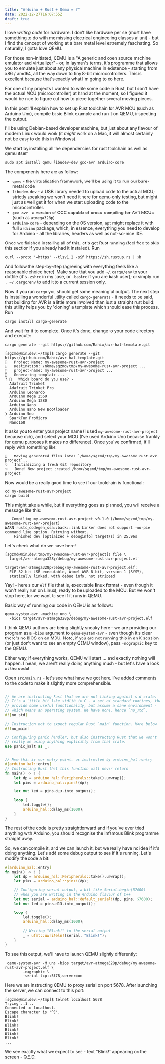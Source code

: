 ```yaml
---
title: "Arduino + Rust + Qemu = ?"
date: 2022-12-27T16:07:55Z
draft: true
---
```


I love _writing code_ for hardware. I don't like hardware per se (must have
something to do with me missing electrical engineering classes at uni) - but I
find the concept of working at a bare metal level extremely fascinating. So
naturally, I gotta love QEMU. 

For those non-initiated, QEMU is a "A generic and open source machine emulator
and virtualizer" - or, in layman's terms, it's programme that allows you to
emulate just about any physical machine in existence - starting from x86 /
amd64, all the way down to tiny 8-bit microcontrollers. This is excellent 
because that's exactly what I'm going to do here. 

For one of my projects I wanted to write some code in Rust, but I don't have the
actual MCU (microcontroller) at hand at the moment, so I figured it would be
nice to figure out how to piece together several moving pieces. 

In this post I'll explain how to set up Rust toolchain for AVR MCU (such as
Arduino Uno), compile basic Blink example and run it on QEMU, inspecting the output.

I'll be using Debian-based developer machine, but
just about any flavour of modern Linux would work (it _might_ work on a Mac, it
will almost certainly not be easy to do this in Windows).

We start by installing all the dependencies for rust toolchain as well as qemu itself.

```
sudo apt install qemu libudev-dev gcc-avr arduino-core
```

The components here are as follow:

* `qemu` - the virtualisation framework, we'll be using it to run our bare-metal
  code
* `libudev-dev` - a USB library needed to upload code to the actual MCU;
  strictly speaking we won't need it here for qemu-only testing, but might just
  as well get it for when we start uploading code to the microcontroller.
* `gcc-avr` - a version of GCC capable of cross-compiling for AVR MCUs (such as `atmega328p`)
* `arduino-core` - depending on the OS version, `apt` might replace it with full
  `arduino` package, which, in essence, everything you need to develop for
  Arduino - all the libraries, headers as well as not-so-nice IDE.

Once we finished installing all of this, let's get Rust running (feel free to
skip this section if you already had it installed). Run

```
curl --proto '=https' --tlsv1.2 -sSf https://sh.rustup.rs | sh
```

And follow the step-by-step (agreeing with everything feels like a reasonable
choice here). Make sure that you add `~/.cargo/env` to your dotfile (it's
`.zshrc` in my case, or `.bashrc` if you are bash user); or simply run `.
~/.cargo/env` to add it to a current session only.

Now if you run `cargo` you should get some meaningful output. The next step is
installing a wonderful utility called `cargo-generate` - it needs to be said,
that building for AVR is a little more involved than just a straight rust build;
this utility helps you by 'cloning' a template which should ease this process.
Run

```
cargo install cargo-generate
```

And wait for it to complete. Once it's done, change to your code directory and
execute:

```
cargo generate --git https://github.com/Rahix/avr-hal-template.git

[sgzmd@minidev:~/tmp]$ cargo generate --git https://github.com/Rahix/avr-hal-template.git
🤷   Project Name: my-awesome-rust-avr-project
🔧   Destination: /home/sgzmd/tmp/my-awesome-rust-avr-project ...
🔧   project-name: my-awesome-rust-avr-project ...
🔧   Generating template ...
? 🤷   Which board do you use? ›
  Adafruit Trinket
  Adafruit Trinket Pro
  Arduino Leonardo
  Arduino Mega 2560
  Arduino Mega 1280
  Arduino Nano
  Arduino Nano New Bootloader
❯ Arduino Uno
  SparkFun ProMicro
  Nano168
```

It asks you to enter your project name (I used `my-awesome-rust-avr-project`
because duh), and select your MCU (I've used Arduino Uno because frankly for
qemu purposes it makes no difference). Once you've confirmed, it'll reply with
something like:

```
🔧   Moving generated files into: `/home/sgzmd/tmp/my-awesome-rust-avr-project`...
💡   Initializing a fresh Git repository
✨   Done! New project created /home/sgzmd/tmp/my-awesome-rust-avr-project
```

Now would be a really good time to see if our toolchain is functional:

```
cd my-awesome-rust-avr-project
cargo build
```

This might take a while, but if everything goes as planned, you will receive a
message like this:

```
   Compiling my-awesome-rust-avr-project v0.1.0 (/home/sgzmd/tmp/my-awesome-rust-avr-project)
WARN rustc_codegen_ssa::back::link Linker does not support -no-pie command line option. Retrying without.
    Finished dev [optimized + debuginfo] target(s) in 25.96s
```

Let's check what do we have here!

```
[sgzmd@minidev:tmp/my-awesome-rust-avr-project]$ file \
  target/avr-atmega328p/debug/my-awesome-rust-avr-project.elf

target/avr-atmega328p/debug/my-awesome-rust-avr-project.elf: 
  ELF 32-bit LSB executable, Atmel AVR 8-bit, version 1 (SYSV), 
  statically linked, with debug_info, not stripped
```

Yay! - here's our `elf` file (that is, **e**xecutable **l**inux **f**ormat -
even though it won't really run on Linux), ready to be uploaded to the MCU. But
we won't stop here, for we want to see if it runs in QEMU.

Basic way of running our code in QEMU is as follows:

```
qemu-system-avr -machine uno \
  -bios target/avr-atmega328p/debug/my-awesome-rust-avr-project.elf
```

I think QEMU authors are being slightly sneaky here - we are providing our
program as a `-bios` argument to `qemu-system-avr` - even though it's clear
there's no BIOS on an MCU. Note, if you are not running this in an X session (or
just don't want to see an empty QEMU window), pass `-nographic` key to the QEMU.

Either way, if everything works, QEMU will start ... and exactly nothing will
happen. I mean, we aren't really doing anything much - but let's have a look at
the code!

Open `src/main.rs` - let's see what have we got here. I've added comments to the
code to make it slightly more comprehensible.

```rust

// We are instructing Rust that we are not linking against std crate. 
// It's a little bit like stdlib in C - a set of standard routines, that
// provide some useful functionality, but assume a sane environment - 
// which means an operating system. We have none, hence `no_std`.
#![no_std] 

// Instruction not to expect regular Rust `main` function. More below
#![no_main]

// Configuring panic handler, but also instructing Rust that we won't
// really be using anything explicitly from that crate.
use panic_halt as _;


// Now this is our entry point, as instructed by arduino_hal::entry
#[arduino_hal::entry]
// Instructing Rust that this function will never return
fn main() -> ! {
    let dp = arduino_hal::Peripherals::take().unwrap();
    let pins = arduino_hal::pins!(dp);

    let mut led = pins.d13.into_output();

    loop {
        led.toggle();
        arduino_hal::delay_ms(1000);
    }
}
```

The rest of the code is pretty straightforward and if you've ever tried anything
with Arduino, you should recognise the infamous Blink programme straight away.

So, we can compile it, and we can launch it, but we really have no idea if it's
doing anything. Let's add some debug output to see if it's running. Let's modify
the code a bit:

```rust
#[arduino_hal::entry]
fn main() -> ! {
    let dp = arduino_hal::Peripherals::take().unwrap();
    let pins = arduino_hal::pins!(dp);

    // Configuring serial output, a bit like Serial.begin(57600) 
    // when you are writing in the Arduino flavour of C++
    let mut serial = arduino_hal::default_serial!(dp, pins, 57600);
    let mut led = pins.d13.into_output();

    loop {
        led.toggle();
        arduino_hal::delay_ms(1000);
        
        // Writing "Blink!" to the serial output
        _ = ufmt::uwriteln!(serial, "Blink!");
    }
}

```

To see this output, we'll have to launch QEMU slightly differently:

```shell
 qemu-system-avr -M uno -bios target/avr-atmega328p/debug/my-awesome-rust-avr-project.elf \
        -nographic \
        -serial tcp::5678,server=on
```

Here we are instructing QEMU to proxy serial on port 5678. After launching the
server, we can connect to this port:

```shell
[sgzmd@minidev:~/tmp]$ telnet localhost 5678
Trying ::1...
Connected to localhost.
Escape character is '^]'.
Blink!
Blink!
Blink!
Blink!
Blink!
Blink!
...
```
We see exactly what we expect to see - text "Blink!" appearing on the screen - Q.E.D.